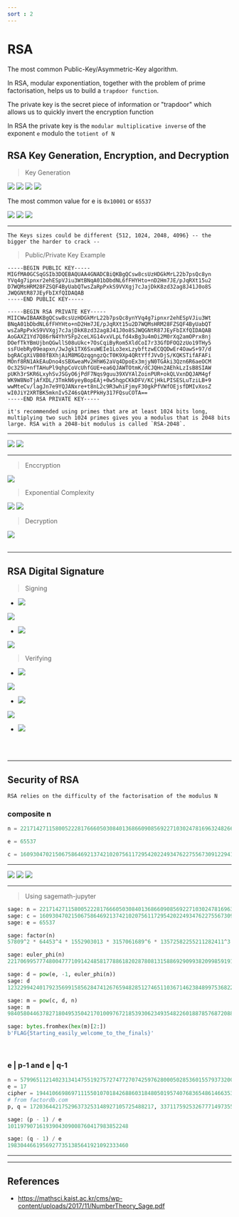 ```yaml
---
sort : 2
---
```


# RSA 

The most common Public-Key/Asymmetric-Key algorithm.

In RSA, modular exponentiation, together with the problem of prime factorisation, helps us to build a `trapdoor function`.

The private key is the secret piece of information or "trapdoor" which allows us to quickly invert the encryption function

In RSA the private key is the `modular multiplicative inverse` of the exponent `e` modulo the `totient of N`

## RSA Key Generation, Encryption, and Decryption 

> Key Generation

<img  src="https://latex.codecogs.com/svg.image?\text{Select two large primes} \ p \ \text{and} \ q \ \text{such that} \ p \ \neq \ q"/>

<img  src="https://latex.codecogs.com/svg.image?n \gets p \times q"/>

<img  src="https://latex.codecogs.com/svg.image?\varphi(n) \gets (p-1) \times (q-1)"/>

<img  src="https://latex.codecogs.com/svg.image?\text{Select} \ e \ \text{such that} \ 1 < e < \varphi(n) \ \text{and} \ e \ \text{is coprime to} \ \varphi(n)"/>

The most common value for e is `0x10001` or `65537`


<img  src="https://latex.codecogs.com/svg.image?d \gets e^{-1} \mod  \varphi(n) \ \ \ \ \ \ \text{ or by solving } \ \ \ \ \ \ d \times e = 1 \mod \varphi(n)  "/>

<img  src="https://latex.codecogs.com/svg.image?PublicKey \gets (e, \ n)"/>

<img  src="https://latex.codecogs.com/svg.image?PrivateKey \gets d"/>

---

```tip
The Keys sizes could be different {512, 1024, 2048, 4096} -- the bigger the harder to crack -- 
```

> Public/Private Key Example

```
-----BEGIN PUBLIC KEY-----
MIGfMA0GCSqGSIb3DQEBAQUAA4GNADCBiQKBgQCsw8csUzHDGkMrL22b7psQc8yn
YVq4g7ipnxr2ehESpVJiu3WtBNqA01bDbdNL6fFHYHto+nD2Hm7JE/pJqRXt15u2
D7WQMsHRM28FZSQF4ByUabQTwsZaRpPxkS9VVXgj7cJajDkK8zd32ag8J41J0o8S
JWQGNtR87JEyFbIXfQIDAQAB
-----END PUBLIC KEY-----
```


```
-----BEGIN RSA PRIVATE KEY-----
MIICWwIBAAKBgQCsw8csUzHDGkMrL22b7psQc8ynYVq4g7ipnxr2ehESpVJiu3Wt
BNqA01bDbdNL6fFHYHto+nD2Hm7JE/pJqRXt15u2D7WQMsHRM28FZSQF4ByUabQT
wsZaRpPxkS9VVXgj7cJajDkK8zd32ag8J41J0o8SJWQGNtR87JEyFbIXfQIDAQAB
AoGAXZ1Yd7Q86rN4YhY5Fp2ceLXG14vxVLpLfd4xBg3u4mOi2M0rXq2amOPrx8nj
DOefTkYBmUjbnQGwllS08uUkc+7OsCqiByRom5XldCoI7r33GfDFOQ2zUo19THy5
ssFUebRy09eapxn/JwJgk1TX6SxuWEIe1Lo3exLzybftzwECQQDwEr4OawS+97/d
bgRACgXiVB08fBXhjAiM8MGQzqgngzQcT0K9Xp4QRtYffJVvDjS/KQKSTifAFAFi
MOnf8RN1AkEAuDno4sSBXweaMv2HhW62aVq4DpoEx3mjyN0TGAki3Qzn6R6aeOCM
Oc325U+nfTAHuPl9qhpCoVcUhfGUE+ea6QJAWTOtmK/dCJQHn2AEhkLzIsB8SIAW
pUKh3rSKR6LxyhSvJSGyO6jPdF7Nqs9guu39XVYAlZoinPUR+okQLVxnDQJAM4gf
WK9W8NoTjAfXDL/3TmkN6yeyBopEAj+0w5hqpCKkDFV/KCjHkLPISESLuTziLB+9
wwMteCv/lagJn7e9YQJANxre+t8nL2c9R3whiFjmyF30gkPfVWfOEjsfDMIvXosZ
wI0JiY2XRTBK5mknIv5Z46sQAtPPkHy317FQsuCOTA==
-----END RSA PRIVATE KEY-----
```

```note
it's recommended using primes that are at least 1024 bits long, multiplying two such 1024 primes gives you a modulus that is 2048 bits large. RSA with a 2048-bit modulus is called `RSA-2048`. 
```

---

<img  src="https://latex.codecogs.com/svg.image?P \gets PlainText"/>

<img  src="https://latex.codecogs.com/svg.image?C \gets CipherText"/>

---


> Enccryption

<img  src="https://latex.codecogs.com/svg.image?C = P^e \mod n"/>




<br>

> Exponential Complexity

<img  src="https://latex.codecogs.com/svg.image?\text{without having} \ d \ \text{it's hard to find} \ P"/>

<img  src="https://latex.codecogs.com/svg.image?P = \sqrt[e]{C} \mod n"/>




<br>

> Decryption

<img  src="https://latex.codecogs.com/svg.image?P = C^d \mod n"/>



<br>
<br>



---

## RSA Digital Signature

> Signing 

* <img src="https://latex.codecogs.com/svg.image?\text{Encrypt the Messsage } (M) \text{ with the reciver Public Key } (e_{0}, N_{0})"/>

<img src="https://latex.codecogs.com/svg.image?C = M^{e_{0}} \mod N_{0}"/>

* <img src="https://latex.codecogs.com/svg.image?\text{Calculate the hash/digest of the message: } H(M) \text{ and encrypt it with my Private Key (sender)}"/>

<img src="https://latex.codecogs.com/svg.image?S = H(M)^{d_{1}} \mod N_{1}"/>

<br>

> Verifying

* <img src="https://latex.codecogs.com/svg.image?\text{The receiver can decrypt the message using their Private Key} "/>

<img src="https://latex.codecogs.com/svg.image?m = C^{d_{0}} \mod N_{0}"/>

* <img src="https://latex.codecogs.com/svg.image?\text{calculate the hash/digest of the received message: } H(M) \text{ and compare it to } s \text{ which calculated using the sender Public Key}"/>

<img src="https://latex.codecogs.com/svg.image?s = S^{e_{1}} \mod N_{1}"/>

* <img src="https://latex.codecogs.com/svg.image?\text{assert } H(m) == s"/>



<br><br>

---

## Security of RSA 

```note
RSA relies on the difficulty of the factorisation of the modulus N
```

### composite n

```python
n = 221714271158005222817666050308401368660908569227103024781696324826668748920975811165767447795834564642795098601291978741922902819199320110937373351090463

e = 65537

c = 160930470215067586469213742102075611729542022493476227556730912294132645473152698241299604162900818400257202075639989539138794561481634623996775425889791
```
---

<img src="https://latex.codecogs.com/svg.image?Factors(n) = 57809^2  \times 64453^4 \times 1552903013 \times 3157061689^6 \times 13572582255211282411^3"/>

<img  src="https://latex.codecogs.com/svg.image?\varphi(n) = \varphi(57809^2) \times \varphi(64453^4) \times \varphi(1552903013) \times \varphi(3157061689^6) \times ...."/>

<img  src="https://latex.codecogs.com/svg.image?\varphi(n) = (57809^2 - 57809^{2-1}) \times (64453^4 - 64453^{4-1}) \times (1552903013 - 1) \times ...."/>

---



> Using sagemath-jupyter

```python
sage: n = 2217142711580052228176660503084013686609085692271030247816963248266687489209758111657674477958345646427950
sage: c = 160930470215067586469213742102075611729542022493476227556730912294132645473152698241299604162900818400257202075639989539138794561481634623996775425889791
sage: e = 65537

sage: factor(n)
57809^2 * 64453^4 * 1552903013 * 3157061689^6 * 13572582255211282411^3

sage: euler_phi(n)
221706995777480047771091424858177886182028780813158869290993820998591911017519886643133477122748491365418408960856494933081583289090477887715693950545920

sage: d = pow(e, -1, euler_phi(n))
sage: d
123229942401792356991585628474126765948285127465110367146238489975368227758902557498045732504544902802509977313839808671855025931484487205941980614561793

sage: m = pow(c, d, n)
sage: m
9840580446378271804953504217010097672185393062349354822601887857687208843940453000453640400053524525949

sage: bytes.fromhex(hex(m)[2:])
b'FLAG{Starting_easily_welcome_to_the_finals}'
```

<!-- <iframe src="https://codeshare.io/Qn1nWe" frameBorder="0" width="100%" height="250"></iframe> -->



<br>

### e | p-1  and  e | q-1

```python
n = 57996511214023134147551927572747727074259762800050285360155793732008227782157
e = 17
cipher = 19441066986971115501070184268860318480501957407683654861466353590162062492971
# from factordb.com
p, q = 172036442175296373253148927105725488217, 337117592532677714973555912658569668821
```

```python
sage: (p - 1) / e
10119790716193904309008760417983852248

sage: (q - 1) / e
19830446619569277351385641921092333460
```

---

<!-- https://hackmd.io/fmdfFQ2iS6yoVpbR3KCiqQ?view#cryptobaby-rsa -->

---


## References

* https://mathsci.kaist.ac.kr/cms/wp-content/uploads/2017/11/NumberTheory_Sage.pdf